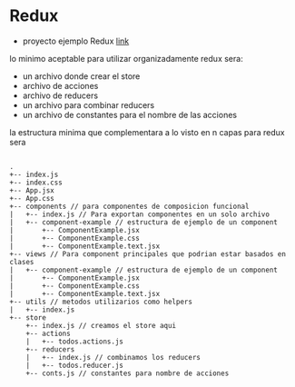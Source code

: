 # Redux

- proyecto ejemplo Redux [link](https://github.com/docentedev/curso-react/tree/master/contenido/proyectos/react-redux-todos)

lo minimo aceptable para utilizar organizadamente redux sera:
- un archivo donde crear el store
- archivo de acciones
- archivo de reducers
- un archivo para combinar reducers
- un archivo de constantes para el nombre de las acciones

la estructura minima que complementara a lo visto en n capas para redux sera

```ansi

.
+-- index.js
+-- index.css
+-- App.jsx
+-- App.css
+-- components // para componentes de composicion funcional
|   +-- index.js // Para exportan componentes en un solo archivo
|   +-- component-example // estructura de ejemplo de un component
|       +-- ComponentExample.jsx
|       +-- ComponentExample.css
|       +-- ComponentExample.text.jsx
+-- views // Para component principales que podrian estar basados en clases
|   +-- component-example // estructura de ejemplo de un component
|       +-- ComponentExample.jsx
|       +-- ComponentExample.css
|       +-- ComponentExample.text.jsx
+-- utils // metodos utilizarios como helpers
|   +-- index.js
+-- store
    +-- index.js // creamos el store aqui
    +-- actions
    |   +-- todos.actions.js
    +-- reducers
    |   +-- index.js // combinamos los reducers
    |   +-- todos.reducer.js
    +-- conts.js // constantes para nombre de acciones
